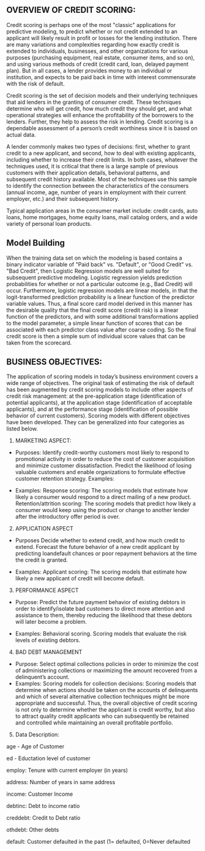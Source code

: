 ## OVERVIEW OF CREDIT SCORING: 
Credit scoring is perhaps one of the most "classic" applications for predictive modeling, to predict whether or not credit extended to an applicant will likely result in profit or losses for the lending institution. There are many variations and complexities regarding how exactly credit is extended to individuals, businesses, and other organizations for various purposes (purchasing equipment, real estate, consumer items, and so on), and using various methods of credit (credit card, loan, delayed payment plan). But in all cases, a lender provides money to an individual or institution, and expects to be paid back in time with interest commensurate with the risk of default. 

Credit scoring is the set of decision models and their underlying techniques that aid lenders in the granting of consumer credit. These techniques determine who will get credit, how much credit they should get, and what operational strategies will enhance the profitability of the borrowers to the lenders. Further, they help to assess the risk in lending. Credit scoring is a dependable assessment of a person’s credit worthiness since it is based on actual data. 

A lender commonly makes two types of decisions: first, whether to grant credit to a new applicant, and second, how to deal with existing applicants, including whether to increase their credit limits. In both cases, whatever the techniques used, it is critical that there is a large sample of previous customers with their application details, behavioral patterns, and subsequent credit history available. Most of the techniques use this sample to identify the connection between the characteristics of the consumers (annual income, age, number of years in employment with their current employer, etc.) and their subsequent history. 

Typical application areas in the consumer market include: credit cards, auto loans, home mortgages, home equity loans, mail catalog orders, and a wide variety of personal loan products.

## Model Building
When the training data set on which the modeling is based contains a binary indicator variable of "Paid back" vs. "Default", or "Good Credit" vs. "Bad Credit", then Logistic Regression models are well suited for subsequent predictive modeling. Logistic regression yields prediction probabilities for whether or not a particular outcome (e.g., Bad Credit) will occur. Furthermore, logistic regression models are linear models, in that the logit-transformed prediction probability is a linear function of the predictor variable values. Thus, a final score card model derived in this manner has the desirable quality that the final credit score (credit risk) is a linear function of the predictors, and with some additional transformations applied to the model parameter, a simple linear function of scores that can be associated with each predictor class value after coarse coding. So the final credit score is then a simple sum of individual score values that can be taken from the scorecard.

## BUSINESS OBJECTIVES:
The application of scoring models in today’s business environment covers a wide range of objectives. The original task of estimating the risk of default has been augmented by credit scoring models to include other aspects of credit risk management: at the pre-application stage (identification of potential applicants), at the application stage (identification of acceptable applicants), and at the performance stage (identification of possible behavior of current customers). Scoring models with different objectives have been developed. They can be generalized into four categories as listed below.

1. MARKETING ASPECT:
- Purposes:
  Identify credit-worthy customers most likely to respond to promotional activity in order to reduce the cost of customer acquisition and minimize customer dissatisfaction.
  Predict the likelihood of losing valuable customers and enable organizations to formulate effective customer retention strategy.
Examples:

- Examples: 
  Response scoring: The scoring models that estimate how likely a consumer would respond to a direct mailing of a new product. Retention/attrition scoring: The scoring models that predict how likely a consumer would keep using the product or change to another lender after the introductory offer period is over.


2. APPLICATION ASPECT
- Purposes
    Decide whether to extend credit, and how much credit to extend. Forecast the future behavior of a new credit applicant by predicting loandefault chances or poor repayment behaviors at the time the credit is granted.

- Examples:
    Applicant scoring: The scoring models that estimate how likely a new applicant of credit will become default.

3. PERFORMANCE ASPECT

- Purpose:
    Predict the future payment behavior of existing debtors in order to identify/isolate bad customers to direct more attention and assistance to them, thereby reducing the likelihood that these debtors will later become a problem.

- Examples:
    Behavioral scoring. Scoring models that evaluate the risk levels of existing debtors.
 
4. BAD DEBT MANAGEMENT
- Purpose:
    Select optimal collections policies in order to minimize the cost of administering collections or maximizing the amount recovered from a delinquent’s account.
- Examples:
    Scoring models for collection decisions: Scoring models that determine when actions should be taken on the accounts of delinquents and which of several alternative collection techniques might be more appropriate and successful. Thus, the overall objective of credit scoring is not only to determine whether the applicant is credit worthy, but also to attract quality credit applicants who can subsequently be retained and controlled while maintaining an overall profitable portfolio.

5. Data Description:

age - Age of Customer

ed - Eductation level of customer

employ: Tenure with current employer (in years)

address: Number of years in same address

income: Customer Income

debtinc: Debt to income ratio

creddebt: Credit to Debt ratio

othdebt: Other debts

default: Customer defaulted in the past (1= defaulted, 0=Never defaulted

    
